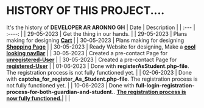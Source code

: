 # HISTORY OF THIS PROJECT....

It's the history of __DEVELOPER AR ARONNO GH__
| Date        | Description |
| :---        |    :----:   |
| 29-05-2023      | Get the thing in our hands. |
| 29-05-2023      | Plans making for designing __[Cart](Cart.md)__  |
| 30-05-2023   | Plans making for designing __[Shopping Page](shoppingPage.md)__          |
| 30-05-2023   | Ready Website for designing, Make a  __[cool looking navBar](https://aronno000.github.io/medical-our-dream-aronno/)__          |
| 30-05-2023   | Created a pre-contact Page for __[unregistered-User](./contactPage.md)__         |
| 30-05-2023   | Created a pre-contact Page for __[registered-User](./contactPage.md)__          |
| 01-06-2023   | Done with __registerAsStudent.php-file__.  The registration process is not fully functioned yet. |
| 02-06-2023   | Done with __captcha_for_register_As_Student.php-file__.  The registration process is not fully functioned yet. |
| 10-06-2023   | Done with __full-login-registration-process-for-both-guardian-and-student.__.  __[The registration process is now fully functioned.](#)__|
|   |  



<!-- =================================================================================================================
========================================================================================================================
======================================================================================================================= -->
